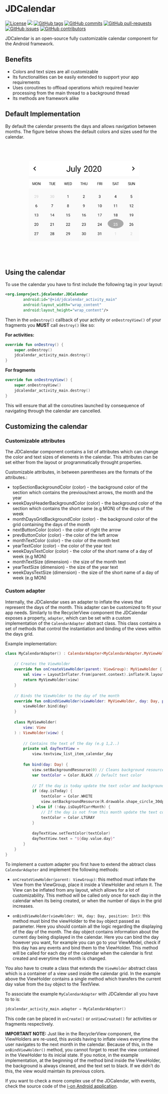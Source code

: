 # **JDCalendar**

[![License](https://img.shields.io/github/license/i-on-project/android)](https://github.com/i-on-project/android/blob/master/LICENSE)
[![](https://jitpack.io/v/i-on-project/android-calendar.svg)](https://jitpack.io/#i-on-project/android-calendar)
[![GitHub tags](https://img.shields.io/github/v/tag/i-on-project/android)](https://github.com/i-on-project/android/tags)
[![GitHub commits](https://img.shields.io/github/last-commit/i-on-project/android)](https://github.com/i-on-project/android/commits/master)
[![GitHub pull-requests](https://img.shields.io/github/issues-pr/i-on-project/android)](https://github.com/i-on-project/android/pulls/)
[![GitHub issues](https://img.shields.io/github/issues/i-on-project/android)](https://github.com/i-on-project/android/issues/)
[![GitHub contributors](https://img.shields.io/github/contributors/i-on-project/android)](https://github.com/i-on-project/android/graphs/contributors/)

JDCalendar is an open-source fully customizable calendar component for the Android framework.

## Benefits
- Colors and text sizes are all customizable
- Its functionalities can be easily extended to support your app requirements
- Uses coroutines to offload operations which required heavier processing from the main thread to a background thread
- Its methods are framework alike

## Default Implementation

By default the calendar presents the days and allows navigation between months. The figure below shows the default colors and sizes used for the calendar.

<div align="center">
    <img src="jdcalendar_snapshot.PNG" style="transform: scale(0.7);"/>
</div>

## Using the calendar

To use the calendar you have to first include the following tag in your layout:

```XML
<org.ionproject.jdcalendar.JDCalendar
        android:id="@+id/jdcalendar_activity_main"
        android:layout_width="wrap_content"
        android:layout_height="wrap_content"/>
```

Then in the ```onDestroy()``` callback of your activity or ```onDestroyView()``` of your fragments you **MUST** call ```destroy()``` like so:

**For activities:**

```Kotlin
override fun onDestroy() {
    super.onDestroy()
    jdcalendar_activity_main.destroy()
}
```

**For fragments**
```Kotlin
override fun onDestroyView() {
    super.onDestroyView()
    jdcalendar_activity_main.destroy()
}
```

This will ensure that all the coroutines launched by consequence of navigating through the calendar are cancelled.

## Customizing the calendar

### Customizable attributes

The JDCalendar component contains a list of attributes which can change the color and text sizes of elements in the calendar. This attributes can be set either from the layout or programmatically throught properties.

Customizable attributes, in between parentheses are the formats of the attributes.:

- topSectionBackgroundColor (color) - the background color of the section which contains the previous/next arrows, the month and the year
- weekDaysHeaderBackgroundColor (color) - the background color of the section which contains the short name (e.g MON) of the days of the week
- monthDaysGridBackgroundColor (color) - the background color of the grid containing the days of the month
- nextButtonColor (color) - the color of right the arrow 
- prevButtonColor (color) - the color of the left arrow
- monthTextColor (color) - the color of the month text
- yearTextColor (color) - the color of the year text
- weekDaysTextColor (color) - the color of the short name of a day of week (e.g MON)
- monthTextSize (dimension) - the size of the month text
- yearTextSize (dimension) - the size of the year text
- weekDaysTextSize (dimension) - the size of the short name of a day of week (e.g MON)

### Custom adapter

Internally, the JDCalendar uses an adapter to inflate the views that represent the days of the month. This adapter can be customized to fit your app needs. Similarly to the RecyclerView component the JDCalendar exposes a property, ```adapter```, which can be set with a custom implementation of the ```CalendarAdapter``` abstract class. This class contains a set of methods that control the instantiation and binding of the views within the days grid.

Example implementation:
```Kotlin
class MyCalendarAdapter() : CalendarAdapter<MyCalendarAdapter.MyViewHolder>() {

    // Creates the ViewHolder
    override fun onCreateViewHolder(parent: ViewGroup): MyViewHolder {
        val view = LayoutInflater.from(parent.context).inflate(R.layout.grid_item_jdcalendar, parent, false)
        return MyViewHolder(view)
    }

    // Binds the ViewHolder to the day of the month
    override fun onBindViewHolder(viewHolder: MyViewHolder, day: Day, position: Int) {
        viewHolder.bind(day)
    }

    class MyViewHolder(
        view: View
    ) : ViewHolder(view) {

        // Contains the text of the day (e.g 1,2..)
        private val dayTextView =
            view.textview_list_item_calendar_day 

        fun bind(day: Day) {
            view.setBackgroundResource(0) // Cleans background resource
            var textColor = Color.BLACK // Default text color

            // If the day is today update the text color and background
            if (day.isToday) { 
                textColor = Color.WHITE
                view.setBackgroundResource(R.drawable.shape_circle_30dp)
            } else if (!day.isDayOfCurrMonth) {
                // If the day is not from this month update the text color
                textColor = Color.LTGRAY
            }

            dayTextView.setTextColor(textColor)
            dayTextView.text = "${day.value.day}"
        }
    }
}
```

To implement a custom adapter you first have to extend the abtract class ```CalendarAdapter``` and implement the following methods:

- ```onCreateViewHolder(parent: ViewGroup)```: this method must inflate the View from the ViewGroup, place it inside a ViewHolder and return it. The View can be inflated from any layout, which allows for a lot of customizability. This method will be called only once for each day in the calendar when its being created, or when the number of days in the grid increases.

- ```onBindViewHolder(viewHolder: VH, day: Day, position: Int)```: this method must bind the viewHolder to the ```Day``` object passed as parameter. Here you should contain all the logic regarding the displaying of the day of the month. The day object contains information about the current day being displayed in the calendar. Here you can bind the day however you want, for example you can go to your ViewModel, check if this day has any events and bind them to the ViewHolder. This method will be called for each day of the calendar when the calendar is first created and everytime the month is changed.

You also have to create a class that extends the ```ViewHolder``` abstract class which is a container of a view used inside the calendar grid. In the example above the ViewHolder contains a single method which transfers the current day value from the ```Day``` object to the TextView.

To associate the example ```MyCalendarAdapter``` with JDCalendar all you have to to is:

```Kotlin
jdcalendar_activity_main.adapter = MyCalendarAdapter()
```

This code can be placed in ```onCreate()``` or ```onViewCreated()``` for activities or fragments respectively.

**IMPORTANT NOTE:** Just like in the RecyclerView component, the ViewHolders are re-used, this avoids having to inflate views everytime the user navigates to the next month in the calendar. Because of this, in the ```onBindViewHolder()``` method, you cannot forget to reset the view contained in the ViewHolder to its inicial state.  If you notice, in the example implementation, at the beginning of the method bind inside the ViewHolder, the background is always cleaned, and the text set to black. If we didn't do this, the view would maintain its previous colors.

If you want to check a more complex use of the JDCalendar, with events, check the source code of the [i-on Android application](https://github.com/i-on-project/android). 





















